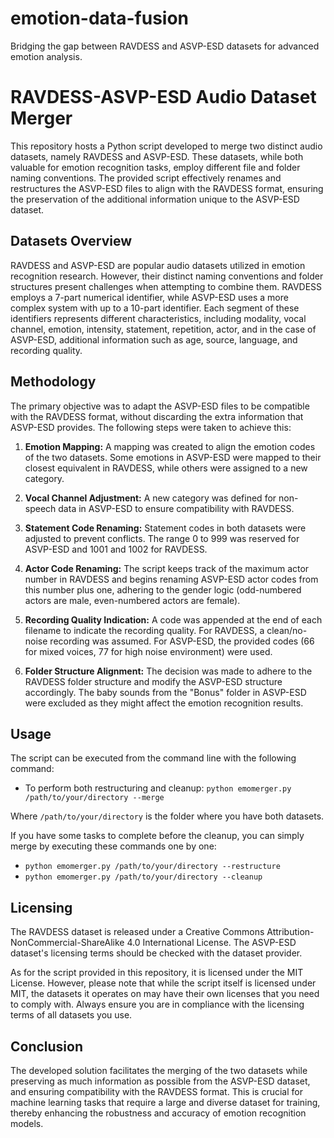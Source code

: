 # emotion-data-fusion
Bridging the gap between RAVDESS and ASVP-ESD datasets for advanced emotion analysis.

# RAVDESS-ASVP-ESD Audio Dataset Merger

This repository hosts a Python script developed to merge two distinct audio datasets, namely RAVDESS and ASVP-ESD. These datasets, while both valuable for emotion recognition tasks, employ different file and folder naming conventions. The provided script effectively renames and restructures the ASVP-ESD files to align with the RAVDESS format, ensuring the preservation of the additional information unique to the ASVP-ESD dataset.

## Datasets Overview

RAVDESS and ASVP-ESD are popular audio datasets utilized in emotion recognition research. However, their distinct naming conventions and folder structures present challenges when attempting to combine them. RAVDESS employs a 7-part numerical identifier, while ASVP-ESD uses a more complex system with up to a 10-part identifier. Each segment of these identifiers represents different characteristics, including modality, vocal channel, emotion, intensity, statement, repetition, actor, and in the case of ASVP-ESD, additional information such as age, source, language, and recording quality.

## Methodology

The primary objective was to adapt the ASVP-ESD files to be compatible with the RAVDESS format, without discarding the extra information that ASVP-ESD provides. The following steps were taken to achieve this:

1. **Emotion Mapping:** A mapping was created to align the emotion codes of the two datasets. Some emotions in ASVP-ESD were mapped to their closest equivalent in RAVDESS, while others were assigned to a new category.

2. **Vocal Channel Adjustment:** A new category was defined for non-speech data in ASVP-ESD to ensure compatibility with RAVDESS.

3. **Statement Code Renaming:** Statement codes in both datasets were adjusted to prevent conflicts. The range 0 to 999 was reserved for ASVP-ESD and 1001 and 1002 for RAVDESS.

4. **Actor Code Renaming:** The script keeps track of the maximum actor number in RAVDESS and begins renaming ASVP-ESD actor codes from this number plus one, adhering to the gender logic (odd-numbered actors are male, even-numbered actors are female).

5. **Recording Quality Indication:** A code was appended at the end of each filename to indicate the recording quality. For RAVDESS, a clean/no-noise recording was assumed. For ASVP-ESD, the provided codes (66 for mixed voices, 77 for high noise environment) were used.

6. **Folder Structure Alignment:** The decision was made to adhere to the RAVDESS folder structure and modify the ASVP-ESD structure accordingly. The baby sounds from the "Bonus" folder in ASVP-ESD were excluded as they might affect the emotion recognition results.

## Usage

The script can be executed from the command line with the following command:

- To perform both restructuring and cleanup: `python emomerger.py /path/to/your/directory --merge`

Where `/path/to/your/directory` is the folder where you have both datasets.

If you have some tasks to complete before the cleanup, you can simply merge by executing these commands one by one:
- `python emomerger.py /path/to/your/directory --restructure`
- `python emomerger.py /path/to/your/directory --cleanup`

## Licensing

The RAVDESS dataset is released under a Creative Commons Attribution-NonCommercial-ShareAlike 4.0 International License. The ASVP-ESD dataset's licensing terms should be checked with the dataset provider. 

As for the script provided in this repository, it is licensed under the MIT License. However, please note that while the script itself is licensed under MIT, the datasets it operates on may have their own licenses that you need to comply with. Always ensure you are in compliance with the licensing terms of all datasets you use.

## Conclusion

The developed solution facilitates the merging of the two datasets while preserving as much information as possible from the ASVP-ESD dataset, and ensuring compatibility with the RAVDESS format. This is crucial for machine learning tasks that require a large and diverse dataset for training, thereby enhancing the robustness and accuracy of emotion recognition models.
